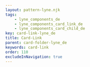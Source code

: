 ```yaml
---
layout: pattern-lyne.njk
tags: 
    - lyne_components_de
    - lyne_components_card_link_de
    - lyne_components_card_child_de
key: card-link-lyne_de
title: Card-Link
parent: card-folder-lyne_de
keywords: card-link
order: 110
excludeInNavigation: true
---
```

